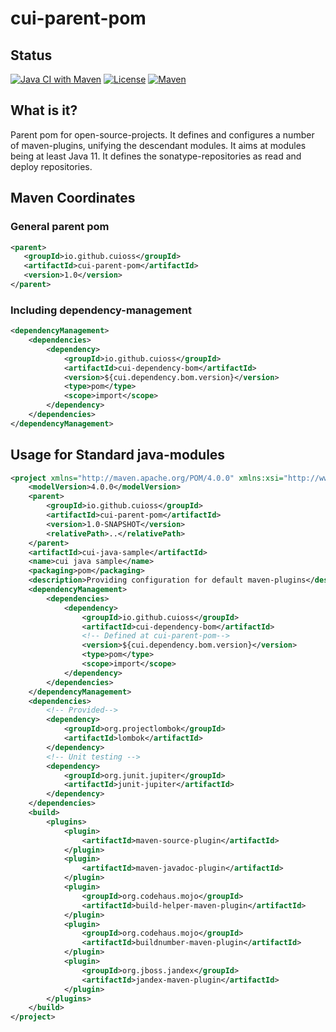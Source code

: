 # cui-parent-pom

## Status
[![Java CI with Maven](https://github.com/cuioss/cui-parent-pom/actions/workflows/maven.yml/badge.svg)](https://github.com/cuioss/cui-parent-pom/actions/workflows/maven.yml)
[![License](http://img.shields.io/:license-apache-blue.svg)](http://www.apache.org/licenses/LICENSE-2.0.html)
[![Maven](https://img.shields.io/maven-metadata/v/http/central.maven.org/maven2/io/github/cuioss/cui-parent-pom/maven-metadata.xml.svg)](http://central.maven.org/maven2/io/github/cuioss/cui-parent-pom/)

## What is it?
Parent pom for open-source-projects. It defines and configures a number of maven-plugins, unifying the descendant modules.
It aims at modules being at least Java 11. It defines the sonatype-repositories as read and deploy repositories.

## Maven Coordinates
### General parent pom
```xml
<parent>
   <groupId>io.github.cuioss</groupId>
   <artifactId>cui-parent-pom</artifactId>
   <version>1.0</version>
</parent>
```

### Including dependency-management
```xml
<dependencyManagement>
    <dependencies>
        <dependency>
            <groupId>io.github.cuioss</groupId>
            <artifactId>cui-dependency-bom</artifactId>
            <version>${cui.dependency.bom.version}</version>
            <type>pom</type>
            <scope>import</scope>
        </dependency>
    </dependencies>
</dependencyManagement>
```
## Usage for Standard java-modules
```xml
<project xmlns="http://maven.apache.org/POM/4.0.0" xmlns:xsi="http://www.w3.org/2001/XMLSchema-instance" xsi:schemaLocation="http://maven.apache.org/POM/4.0.0 http://maven.apache.org/xsd/maven-4.0.0.xsd">
    <modelVersion>4.0.0</modelVersion>
    <parent>
        <groupId>io.github.cuioss</groupId>
        <artifactId>cui-parent-pom</artifactId>
        <version>1.0-SNAPSHOT</version>
        <relativePath>..</relativePath>
    </parent>
    <artifactId>cui-java-sample</artifactId>
    <name>cui java sample</name>
    <packaging>pom</packaging>
    <description>Providing configuration for default maven-plugins</description>
    <dependencyManagement>
        <dependencies>
            <dependency>
                <groupId>io.github.cuioss</groupId>
                <artifactId>cui-dependency-bom</artifactId>
                <!-- Defined at cui-parent-pom-->
                <version>${cui.dependency.bom.version}</version>
                <type>pom</type>
                <scope>import</scope>
            </dependency>
        </dependencies>
    </dependencyManagement>
    <dependencies>
        <!-- Provided-->
        <dependency>
            <groupId>org.projectlombok</groupId>
            <artifactId>lombok</artifactId>
        </dependency>
        <!-- Unit testing -->
        <dependency>
            <groupId>org.junit.jupiter</groupId>
            <artifactId>junit-jupiter</artifactId>
        </dependency>
    </dependencies>
    <build>
        <plugins>
            <plugin>
                <artifactId>maven-source-plugin</artifactId>
            </plugin>
            <plugin>
                <artifactId>maven-javadoc-plugin</artifactId>
            </plugin>
            <plugin>
                <groupId>org.codehaus.mojo</groupId>
                <artifactId>build-helper-maven-plugin</artifactId>
            </plugin>
            <plugin>
                <groupId>org.codehaus.mojo</groupId>
                <artifactId>buildnumber-maven-plugin</artifactId>
            </plugin>
            <plugin>
                <groupId>org.jboss.jandex</groupId>
                <artifactId>jandex-maven-plugin</artifactId>
            </plugin>
        </plugins>
    </build>
</project>
```